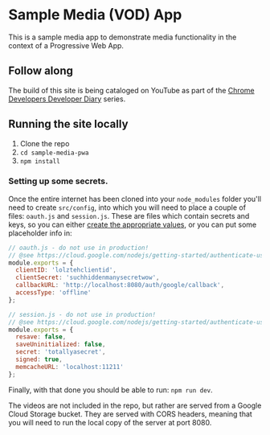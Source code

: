 # Sample Media (VOD) App

This is a sample media app to demonstrate media functionality in the context of a Progressive Web App.

## Follow along

The build of this site is being cataloged on YouTube as part of the
[Chrome Developers Developer Diary](https://www.youtube.com/playlist?list=PLNYkxOF6rcIBykcJ7bvTpqU7vt-oey72J) series.

## Running the site locally

1. Clone the repo
1. `cd sample-media-pwa`
1. `npm install`

### Setting up some secrets.

Once the entire internet has been cloned into your `node_modules` folder you'll need to create
`src/config`, into which you will need to place a couple of files: `oauth.js` and `session.js`.
These are files which contain secrets and keys, so you can either
[create the appropriate values](https://cloud.google.com/nodejs/getting-started/authenticate-users),
or you can put some placeholder info in:

```javascript
// oauth.js - do not use in production!
// @see https://cloud.google.com/nodejs/getting-started/authenticate-users
module.exports = {
  clientID: 'lolztehclientid',
  clientSecret: 'suchhiddenmanysecretwow',
  callbackURL: 'http://localhost:8080/auth/google/callback',
  accessType: 'offline'
};
```

```javascript
// session.js - do not use in production!
// @see https://cloud.google.com/nodejs/getting-started/authenticate-users
module.exports = {
  resave: false,
  saveUninitialized: false,
  secret: 'totallyasecret',
  signed: true,
  memcacheURL: 'localhost:11211'
};
```

Finally, with that done you should be able to run: `npm run dev`.

The videos are not included in the repo, but rather are served from a Google
Cloud Storage bucket. They are served with CORS headers, meaning that
you will need to run the local copy of the server at port 8080.
